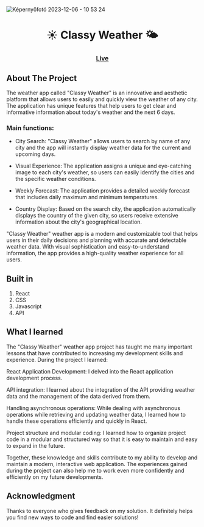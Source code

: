 ![Képernyőfotó 2023-12-06 - 10 53 24](https://github.com/kokenydaniel/classy-weather/assets/129154129/e6ce0ec3-e28c-44be-ab37-c2fea3ea8d15)

<h1 align="center">☀️ Classy Weather 🌤️</h1>

### <h3 align="center"> [Live](https://classy-weather-daniel.netlify.app)</h3>

## About The Project

The weather app called "Classy Weather" is an innovative and aesthetic platform that allows users to easily and quickly view the weather of any city. The application has unique features that help users to get clear and informative information about today's weather and the next 6 days.

### Main functions:

- City Search: "Classy Weather" allows users to search by name of any city and the app will instantly display weather data for the current and upcoming days.

- Visual Experience: The application assigns a unique and eye-catching image to each city's weather, so users can easily identify the cities and the specific weather conditions.

- Weekly Forecast: The application provides a detailed weekly forecast that includes daily maximum and minimum temperatures.

- Country Display: Based on the search city, the application automatically displays the country of the given city, so users receive extensive information about the city's geographical location.

"Classy Weather" weather app is a modern and customizable tool that helps users in their daily decisions and planning with accurate and detectable weather data. With visual sophistication and easy-to-understand information, the app provides a high-quality weather experience for all users.

## Built in

1. React
2. CSS
3. Javascript
4. API

## What I learned

The "Classy Weather" weather app project has taught me many important lessons that have contributed to increasing my development skills and experience. During the project I learned:

React Application Development: I delved into the React application development process.

API integration: I learned about the integration of the API providing weather data and the management of the data derived from them.

Handling asynchronous operations: While dealing with asynchronous operations while retrieving and updating weather data, I learned how to handle these operations efficiently and quickly in React.

Project structure and modular coding: I learned how to organize project code in a modular and structured way so that it is easy to maintain and easy to expand in the future.

Together, these knowledge and skills contribute to my ability to develop and maintain a modern, interactive web application. The experiences gained during the project can also help me to work even more confidently and efficiently on my future developments.

## Acknowledgment

Thanks to everyone who gives feedback on my solution. It definitely helps you find new ways to code and find easier solutions!
